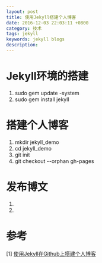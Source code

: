```yaml
---
layout: post
title: 使用Jekyll搭建个人博客
date: 2016-12-03 22:03:11 +0800
category: 技术 
tags: jekyll
keywords: jekyll blogs
description: 
---
```

# Jekyll环境的搭建
1. sudo gem update -system     
2. sudo gem install jekyll     

# 搭建个人博客
1. mkdir jekyll_demo    
2. cd jekyll_demo     
3. git init    
4. git checkout --orphan gh-pages   
 
# 发布博文
1. 
2. 


# 参考    
[1] [使用Jekyll在Github上搭建个人博客](https://segmentfault.com/a/1190000000406013)     

